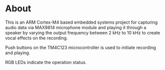 # About
This is an ARM Cortex-M4 based embedded systems project for capturing audio data via MAX9814 microphone module and playing it through a speaker by varying the output frequency between 2 kHz to 10 kHz to create vocal effects on the recording. 

Push buttons on the TM4C123 microcontroller is used to initiate recording and playing. 

RGB LEDs indicate the operation status.  
